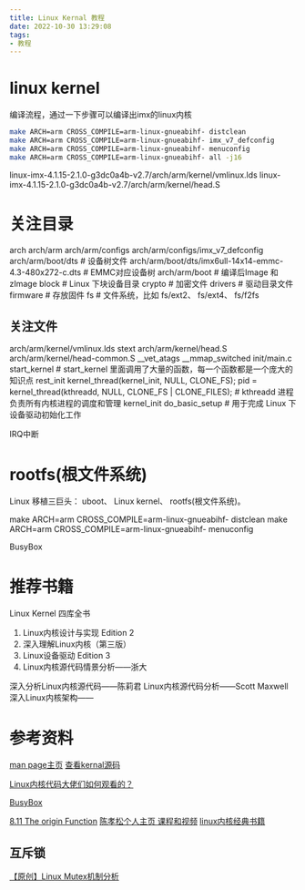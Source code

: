 ```yaml
---
title: Linux Kernal 教程
date: 2022-10-30 13:29:08
tags:
- 教程
---
```


# linux kernel
编译流程，通过一下步骤可以编译出imx的linux内核
```bash
make ARCH=arm CROSS_COMPILE=arm-linux-gnueabihf- distclean
make ARCH=arm CROSS_COMPILE=arm-linux-gnueabihf- imx_v7_defconfig
make ARCH=arm CROSS_COMPILE=arm-linux-gnueabihf- menuconfig
make ARCH=arm CROSS_COMPILE=arm-linux-gnueabihf- all -j16
```


linux-imx-4.1.15-2.1.0-g3dc0a4b-v2.7/arch/arm/kernel/vmlinux.lds
linux-imx-4.1.15-2.1.0-g3dc0a4b-v2.7/arch/arm/kernel/head.S
# 关注目录

arch
arch/arm
arch/arm/configs 
arch/arm/configs/imx_v7_defconfig
arch/arm/boot/dts  # 设备树文件
arch/arm/boot/dts/imx6ull-14x14-emmc-4.3-480x272-c.dts # EMMC对应设备树
arch/arm/boot # 编译后Image 和 zImage 
block # Linux 下块设备目录
crypto # 加密文件
drivers # 驱动目录文件
firmware # 存放固件
fs # 文件系统，比如 fs/ext2、 fs/ext4、 fs/f2fs 




## 关注文件

arch/arm/kernel/vmlinux.lds
stext
arch/arm/kernel/head.S
arch/arm/kernel/head-common.S 
__vet_atags 
__mmap_switched
init/main.c
start_kernel  # start_kernel 里面调用了大量的函数，每一个函数都是一个庞大的知识点
rest_init
kernel_thread(kernel_init, NULL, CLONE_FS);
pid = kernel_thread(kthreadd, NULL, CLONE_FS | CLONE_FILES); # kthreadd 进程负责所有内核进程的调度和管理
kernel_init
do_basic_setup # 用于完成 Linux 下设备驱动初始化工作




IRQ中断


#  rootfs(根文件系统)

Linux 移植三巨头： uboot、 Linux kernel、 rootfs(根文件系统)。


make ARCH=arm CROSS_COMPILE=arm-linux-gnueabihf- distclean
make ARCH=arm CROSS_COMPILE=arm-linux-gnueabihf- menuconfig



BusyBox


# 推荐书籍

Linux Kernel 四库全书

1. Linux内核设计与实现 Edition 2
2. 深入理解Linux内核（第三版）   
3. Linux设备驱动 Edition 3
4. Linux内核源代码情景分析——浙大

深入分析Linux内核源代码——陈莉君
Linux内核源代码分析——Scott Maxwell
深入Linux内核架构——

# 参考资料

[man page主页](https://man7.org/index.html)
[查看kernal源码](https://elixir.bootlin.com/linux/v4.1.15/source/)

[Linux内核代码大佬们如何观看的？](https://www.zhihu.com/question/439569498/answer/2967990818)

[BusyBox](https://www.busybox.net/)

[8.11 The origin Function](https://www.gnu.org/software/make/manual/html_node/Origin-Function.html)
[陈孝松个人主页 课程和视频](https://chenxiaosong.com/courses.html)
[linux内核经典书籍](https://zhuanlan.zhihu.com/p/34977296)


## 互斥锁
[【原创】Linux Mutex机制分析](https://www.cnblogs.com/LoyenWang/p/12826811.html)

